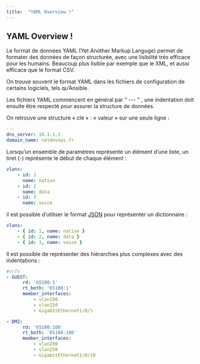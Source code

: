 ```yaml
---
title:  "YAML Overview !"
---
```


## YAML Overview !

Le format de données YAML (Yet Another Markup Languge) permet de formater des données de façon structurée, avec une lisibilité très efficace pour les humains.
Beaucoup plus lisible par exemple que le XML, et aussi efficace que le format CSV.

On trouve souvent le format YAML dans les fichiers de configuration de certains logiciels, tels qu’Ansible.

Les fichiers YAML commencent en général par " --- " , une indentation doit ensuite être respecté pour assurer la structure de données.

On retrouve une structure « clé » : « valeur » sur une seule ligne :

```yaml
---
dns_server: 10.1.1.1
domain_name: netdevops.fr
```

Lorsqu’un ensemble de paramètres représente un élément d’une liste, un tiret (-) représente le début de chaque élément :

```yaml
vlans:
    - id: 1
      name: native
    - id: 2
      name: data
    - id: 3
      name: voice
```

il est possible d’utiliser le format [JSON](#) pour représenter un dictionnaire :

```yaml
vlans:
    - { id: 1, name: native }
    - { id: 2, name: data }
    - { id: 3, name: voice }
```

Il est possible de représenter des hiérarchies plus complexes avec des indentations :

```yaml
#vrfs
- GUEST:
      rd: '65100:1'       
      rt_both: '65100:1'
      member_interfaces:
          - vlan100
          - vlan150
          - GigabitEthernet1/0/1 
```

```yaml
- DMZ:
      rd: '65100:100'
      rt_both: '65100:100'
      member_interfaces:
          - vlan200
          - vlan250
          - GigabitEthernet1/0/10
```

